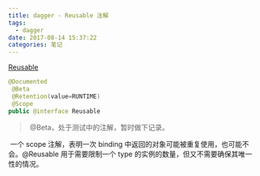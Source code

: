 ```yaml
---
title: dagger - Reusable 注解
tags:
  - dagger
date: 2017-08-14 15:37:22
categories: 笔记
---
```


[Reusable](https://google.github.io/dagger/api/latest/dagger/Reusable.html)

```java
@Documented
 @Beta
 @Retention(value=RUNTIME)
 @Scope
public @interface Reusable
```

> ​	@Beta，处于测试中的注解，暂时做下记录。

​	一个 scope 注解，表明一次 binding 中返回的对象可能被重复使用，也可能不会。@Reusable 用于需要限制一个 type 的实例的数量，但又不需要确保其唯一性的情况。